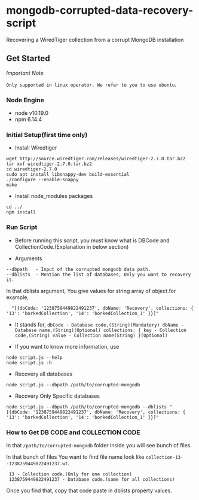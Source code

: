 # mongodb-corrupted-data-recovery-script
Recovering a WiredTiger collection from a corrupt MongoDB installation

## Get Started

*Important Note*

`Only supported in linux operator. We refer to you to use ubuntu`.

### Node Engine

- node
    v10.19.0
 - npm
    6.14.4

### Initial Setup(first time only)

- Install Wiredtiger

```
wget http://source.wiredtiger.com/releases/wiredtiger-2.7.0.tar.bz2
tar xvf wiredtiger-2.7.0.tar.bz2
cd wiredtiger-2.7.0
sudo apt install libsnappy-dev build-essential
./configure --enable-snappy
make
```

- Install node_modules packages

```
cd ../
npm install
```

### Run Script

- Before running this script, you must know what is DBCode and CollectionCode.(Explanation in below section)

* Arguments

```
--dbpath   - Input of the corrupted mongodb data path.
--dblists  - Mention the list of databases, Only you want to recovery it.
```

In that dblists argument, You give values for string array of object.for example,

```
  "[{dbCode: '1238759449822491237', dbName: 'Recovery', collections: { '13': 'borkedCollection', '14': 'borkedCollection_1' }}]"
```

- It stands for,
`
    dbCode - Database code,(String)(Mandatory)
    dbName - Database name,(String)(Optional)
    collections: {
        key - Collection code,(String)
        value - Collection name(String)
    }(Optional)
`

- If you want to know more information, use

```
node script.js --help
node script.js -h
```

* Recovery all databases

```
node script.js --dbpath /path/to/corrupted-mongodb
```

* Recovery Only Specific databases

```
node script.js --dbpath /path/to/corrupted-mongodb --dblists "[{dbCode: '1238759449822491237', dbName: 'Recovery', collections: { '13': 'borkedCollection', '14': 'borkedCollection_1' }}]"
```

### How to Get DB CODE and COLLECTION CODE

In that `/path/to/corrupted-mongodb` folder inside you will see bunch of files.

In that bunch of files You want to find file name look like `collection-13--1238759449822491237.wt`.

```
 13 - Collection code.(Only for one collection)
 1238759449822491237 - Database code.(same for all collections)
```

Once you find that, copy that code paste in dblists property values.


